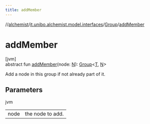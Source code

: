```yaml
---
title: addMember
---
```

//[alchemist](../../../index.html)/[it.unibo.alchemist.model.interfaces](../index.html)/[Group](index.html)/[addMember](add-member.html)



# addMember



[jvm]\
abstract fun [addMember](add-member.html)(node: [N](index.html)): [Group](index.html)<[T](index.html), [N](index.html)>



Add a node in this group if not already part of it.



## Parameters


jvm

| | |
|---|---|
| node | the node to add. |




